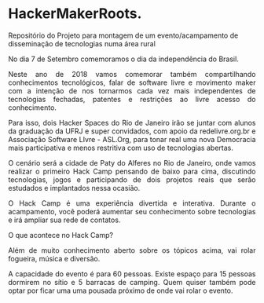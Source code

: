 # HackerMakerRoots.
Repositório do Projeto para montagem de um evento/acampamento de disseminação de tecnologias numa área rural  

<p align="justify">No dia 7 de Setembro comemoramos o dia da independência do Brasil.</p>

<p align="justify">Neste ano de 2018 vamos comemorar também compartilhando conhecimentos tecnológicos, falar de software livre e movimento maker com a intenção de nos tornarmos cada vez mais independentes de tecnologias fechadas, patentes e restrições ao livre acesso do conhecimento.</p>

<p align="justify">Para isso, dois Hacker Spaces do Rio de Janeiro irão se juntar com alunos da graduação da UFRJ e super convidados, com apoio da redelivre.org.br e Associação Software LIvre - ASL.Org, para tonar real uma nova Democracia mais participativa e menos restritiva com uso de tecnologias abertas.</>

<p align="justify">O cenário será a cidade de Paty do Alferes no Rio de Janeiro, onde vamos realizar o primeiro Hack Camp pensando de baixo para cima, discutindo tecnologias, jogos e participando de dois projetos reais que serão estudados e implantados nessa ocasião.</>

<p align="justify">O Hack Camp é uma experiência divertida e interativa. Durante o acampamento, você poderá aumentar seu conhecimento sobre tecnologias e irá ampliar sua rede de contatos.</p>

<p align="justify">O que acontece no Hack Camp?</>

<p align="justify">Além de muito conhecimento aberto sobre os tópicos acima, vai rolar fogueira, música e diversão.</p>

<p align="justify">A capacidade do evento é para 60 pessoas. Existe espaço para 15 pessoas dormirem no sítio e 5 barracas de camping. Quem quiser também pode optar por ficar uma uma pousada próximo de onde vai rolar o evento.</p>
